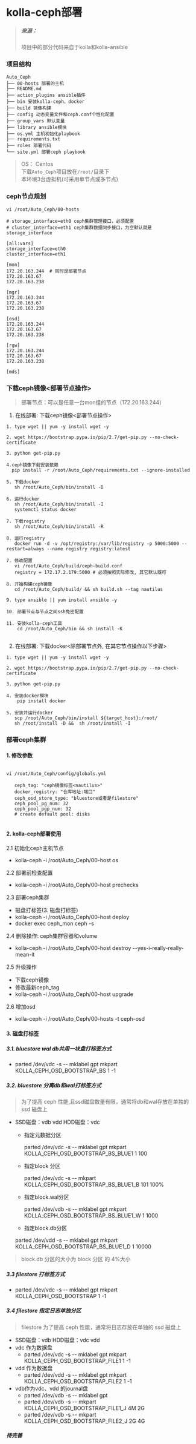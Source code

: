 # kolla-ceph部署

> ##### 来源：
> 项目中的部分代码来自于kolla和kolla-ansible




### 项目结构

```
Auto_Ceph
├── 00-hosts 部署的主机
├── README.md
├── action_plugins ansible插件
├── bin 安装kolla-ceph、docker
├── build 镜像构建
├── config 动态变量文件和ceph.conf个性化配置
├── group_vars 默认变量
├── library ansible模块
├── os.yml 主机初始化playbook
├── requirements.txt 
├── roles 部署代码
└── site.yml 部署ceph playbook
```
> OS： Centos  
> 下载`Auto_Ceph`项目放在`/root/`目录下    
> 本环境3台虚拟机(可采用单节点或多节点)

### ceph节点规划
```
vi /root/Auto_Ceph/00-hosts

# storage_interface=eth0 ceph集群管理接口，必须配置 
# cluster_interface=eth1 ceph集群数据同步接口，为空默认就是storage_interface

[all:vars]
storage_interface=eth0
cluster_interface=eth1

[mon]
172.20.163.244  # 同时是部署节点
172.20.163.67 
172.20.163.238

[mgr]
172.20.163.244
172.20.163.67 
172.20.163.238 

[osd]
172.20.163.244
172.20.163.67 
172.20.163.238 

[rgw]
172.20.163.244
172.20.163.67 
172.20.163.238 

[mds]

```

### 下载ceph镜像<部署节点操作>
> 部署节点：可以是任意一台mon组的节点（172.20.163.244）

1. 在线部署: 下载ceph镜像<部署节点操作>
  
  ```
  1. type wget || yum -y install wget -y
  
  2. wget https://bootstrap.pypa.io/pip/2.7/get-pip.py --no-check-certificate
  
  3. python get-pip.py
  
  4.ceph镜像下载安装依赖
    pip install -r /root/Auto_Ceph/requirements.txt --ignore-installed
      
  5. 下载docker
     sh /root/Auto_Ceph/bin/install -D
      
  6. 运行docker
     sh /root/Auto_Ceph/bin/install -I
     systemctl status docker
      
  7. 下载registry
     sh /root/Auto_Ceph/bin/install -R
      
  8. 运行registry
     docker run -d -v /opt/registry:/var/lib/registry -p 5000:5000 --restart=always --name registry registry:latest
  	
  7. 修改配置
     vi /root/Auto_Ceph/build/ceph-build.conf
     registry = 172.17.2.179:5000 # 必须按照实际修改, 其它默认既可 
             
  8. 开始构建ceph镜像
     cd /root/Auto_Ceph/build/ && sh build.sh --tag nautilus
      
  9. type ansible || yum install ansible -y
  
  10. 部署节点与节点之间ssh免密配置
  
  11. 安装kolla-ceph工具 
      cd /root/Auto_Ceph/bin && sh install -K
      
  ```
  
2. 在线部署: 下载docker<除部署节点外, 在其它节点操作以下步骤>

```
1. type wget || yum -y install wget -y

2. wget https://bootstrap.pypa.io/pip/2.7/get-pip.py --no-check-certificate

3. python get-pip.py

4. 安装docker模块 
    pip install docker
    
5. 安装并运行docker
   scp /root/Auto_Ceph/bin/install ${target_host}:/root/
   sh /root/install -D &&  sh /root/install -I

```


### 部署ceph集群
#### 1. 修改参数

```

vi /root/Auto_Ceph/config/globals.yml 

   ceph_tag: "ceph镜像标签<nautilus>"
   docker_registry: "仓库地址:端口"
   ceph_osd_store_type: "bluestore或者是filestore"
   ceph_pool_pg_num: 32
   ceph_pool_pgp_num: 32
   # create default pool: disks
   
```
   
#### 2. kolla-ceph部署使用
	

2.1 初始化ceph主机节点

   * kolla-ceph -i /root/Auto_Ceph/00-host os
   
2.2 部署前检查配置

   * kolla-ceph -i /root/Auto_Ceph/00-host prechecks
   
2.3 部署ceph集群

   * 磁盘打标签(3. 磁盘打标签)
   * kolla-ceph -i /root/Auto_Ceph/00-host deploy
   * docker exec ceph_mon ceph -s
   
2.4 删除操作: ceph集群容器和volume

  * kolla-ceph -i /root/Auto_Ceph/00-host  destroy --yes-i-really-really-mean-it
  
2.5 升级操作

   * 下载ceph镜像
   * 修改最新ceph_tag
   * kolla-ceph -i /root/Auto_Ceph/00-host upgrade
   
2.6 增加osd

   * kolla-ceph -i /root/Auto_Ceph/00-hosts -t ceph-osd
  
#### 3. 磁盘打标签

##### 3.1. bluestore wal db共用一块盘打标签方式

  *  parted  /dev/vdc  -s  -- mklabel  gpt  mkpart KOLLA_CEPH_OSD_BOOTSTRAP_BS  1 -1
    
##### 3.2. bluestore 分离db和wal打标签方式
>  为了提高 ceph 性能,且ssd磁盘数量有限，通常将db和wal存放在单独的 ssd 磁盘上

  * SSD磁盘：vdb vdd      HDD磁盘：vdc
    * 指定元数据分区 
    
        parted /dev/vdc -s -- mklabel  gpt mkpart KOLLA_CEPH_OSD_BOOTSTRAP_BS_BLUE1 1 100
    * 指定block 分区
    
       parted /dev/vdc -s -- mkpart KOLLA_CEPH_OSD_BOOTSTRAP_BS_BLUE1_B 101 100%
      
    * 指定block.wal分区
    
      parted /dev/vdb -s -- mklabel  gpt mkpart KOLLA_CEPH_OSD_BOOTSTRAP_BS_BLUE1_W 1 1000
    * 指定block.db分区
    
     parted /dev/vdd -s -- mklabel  gpt mkpart KOLLA_CEPH_OSD_BOOTSTRAP_BS_BLUE1_D 1 10000
    
> block.db 分区的大小为 block 分区 的 4%大小

##### 3.3 filestore 打标签方式
  * parted /dev/vdc -s -- mklabel gpt mkpart KOLLA_CEPH_OSD_BOOTSTRAP 1 -1
 
##### 3.4 filestore 指定日志单独分区
> filestore 为了提高 ceph 性能，通常将日志存放在单独的 ssd 磁盘上

* SSD磁盘：vdb    HDD磁盘：vdc vdd 
* vdc 作为数据盘
   * parted /dev/vdc -s -- mklabel gpt mkpart KOLLA_CEPH_OSD_BOOTSTRAP_FILE1 1 -1
* vdd 作为数据盘
   * parted /dev/vdd -s -- mklabel gpt mkpart KOLLA_CEPH_OSD_BOOTSTRAP_FILE2 1 -1
* vdb作为vdc、vdd 的journal盘
   *  parted /dev/vdb -s -- mklabel gpt
   *  parted /dev/vdb -s -- mkpart KOLLA_CEPH_OSD_BOOTSTRAP_FILE1_J 4M 2G
   *  parted /dev/vdb -s -- mkpart KOLLA_CEPH_OSD_BOOTSTRAP_FILE2_J 2G 4G


  
##### 待完善
 

 



